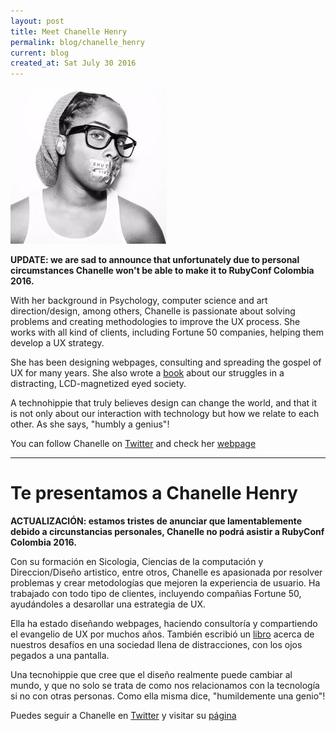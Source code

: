 ```yaml
---
layout: post
title: Meet Chanelle Henry
permalink: blog/chanelle_henry
current: blog
created_at: Sat July 30 2016
---
```


![Chanelle Henry](/img/speakers/chanelle.jpg)

**UPDATE: we are sad to announce that unfortunately due to personal circumstances Chanelle won't be able to make it to RubyConf Colombia 2016.**

With her background in Psychology, computer science and art direction/design, among others, Chanelle is passionate about solving problems and creating methodologies to improve the UX process. She works with all kind of clients, including Fortune 50 companies, helping them develop a UX strategy.

She has been designing webpages, consulting and spreading the gospel of UX for many years. She also wrote a [book](www.bit.ly/mutednation) about our struggles in a distracting, LCD-magnetized eyed society.

A technohippie that truly believes design can change the world, and that it is not only about our interaction with technology but how we relate to each other. As she says, "humbly a genius"!

You can follow Chanelle on [Twitter](https://twitter.com/chanelle777) and check her [webpage](http://www.chanellehenry.com/)


* * *

# Te presentamos a Chanelle Henry

**ACTUALIZACIÓN: estamos tristes de anunciar que lamentablemente debido a circunstancias personales, Chanelle no podrá asistir a RubyConf Colombia 2016.**

Con su formación en Sicologia, Ciencias de la computación y Direccion/Diseño artistico, entre otros, Chanelle es apasionada por resolver problemas y crear metodologías que mejoren la experiencia de usuario. Ha trabajado con todo tipo de clientes, incluyendo compañias Fortune 50, ayudándoles a desarollar una estrategia de UX.

Ella ha estado diseñando webpages, haciendo consultoría y compartiendo el evangelio de UX por muchos años. También escribió un [libro](www.bit.ly/mutednation) acerca de nuestros desafíos en una sociedad llena de distracciones, con los ojos pegados a una pantalla.

Una tecnohippie que cree que el diseño realmente puede cambiar al mundo, y que no solo se trata de como nos relacionamos con la tecnología si no con otras personas. Como ella misma dice, "humildemente una genio"!

Puedes seguir a Chanelle en [Twitter](https://twitter.com/chanelle777) y visitar su [página](http://www.chanellehenry.com/)
